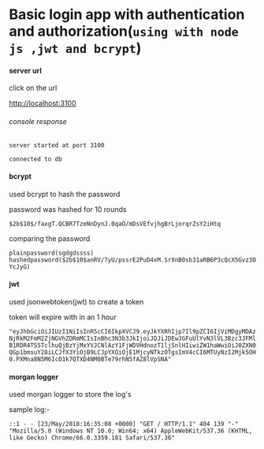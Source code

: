# Basic login app with authentication and authorization(`using with node js ,jwt and bcrypt`)

#### __server url__

click on the url

<http://localhost:3100>

###### console response

`server started at port 3100`

`connected to db`

#### bcrypt

used bcrypt to hash the password

password was hashed for 10 rounds

`$2b$10$/faxgT.QCBR7TzeNnDynJ.0qaO/mDsVEfvjhgBrLjorqrZsY2iHtq`

comparing the password

`plainpassword(sgdgdssss) hashedpassword($2b$10$anRV/7yU/pssrE2PuD4xM.SrXnB0sb31aRB6P3cQcX5Gvz3OYcJyG)
`

#### jwt

used jsonwebtoken(jwt) to create a token

token will expire with in an 1 hour

`"eyJhbGciOiJIUzI1NiIsInR5cCI6IkpXVCJ9.eyJkYXRhIjp7Il9pZCI6IjViMDgyMDAzNjRkM2FmM2ZjNGVhZDRmMCIsInBhc3N3b3JkIjoiJDJiJDEwJGFuUlYvN3lVL3Bzc3JFMlB1RDR4TS5TclhuQjBzYjMxYVJCNlAzY1FjWDVHdnozT1ljSnlHIiwiZW1haWwiOiJ0ZXN0QGp1bmsuY28iLCJfX3YiOjB9LCJpYXQiOjE1MjcyNTkzOTgsImV4cCI6MTUyNzI2Mjk5OH0.PXMna8N5M6IcO1k7QTXD4NM0BTe79rhN5fAZ8lVpSNA"`

#### morgan logger

used morgan logger to store the log's 

sample log:-

`::1 - - [23/May/2018:16:35:08 +0000] "GET / HTTP/1.1" 404 139 "-" "Mozilla/5.0 (Windows NT 10.0; Win64; x64) AppleWebKit/537.36 (KHTML, like Gecko) Chrome/66.0.3359.181 Safari/537.36"`
